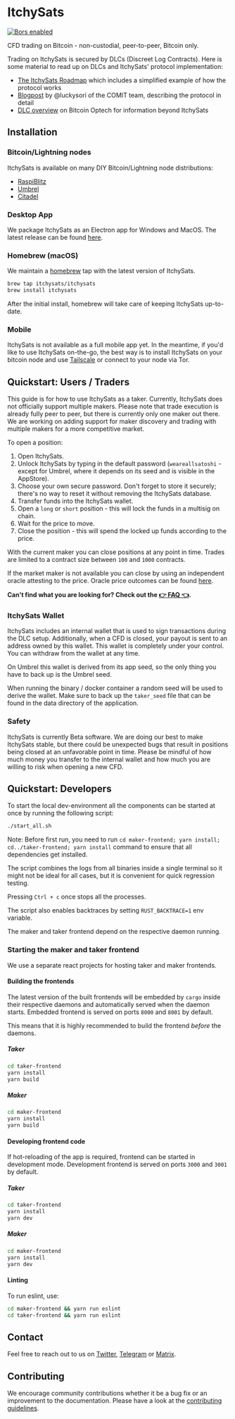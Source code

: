 # ItchySats

[![Bors enabled](https://bors.tech/images/badge_small.svg)](https://app.bors.tech/repositories/39253)

CFD trading on Bitcoin - non-custodial, peer-to-peer, Bitcoin only.

Trading on ItchySats is secured by DLCs (Discreet Log Contracts).
Here is some material to read up on DLCs and ItchySats' protocol implementation:

- [The ItchySats Roadmap](https://itchysats.medium.com/itchysats-roadmap-to-the-most-awesome-bitcoin-dex-464a42bf4881) which includes a simplified example of how the protocol works
- [Blogpost](https://comit.network/blog/2022/01/11/cfd-protocol-explained) by @luckysori of the COMIT team, describing the protocol in detail
- [DLC overview](https://bitcoinops.org/en/topics/discreet-log-contracts/) on Bitcoin Optech for information beyond ItchySats

## Installation

### Bitcoin/Lightning nodes

ItchySats is available on many DIY Bitcoin/Lightning node distributions:

- [RaspiBlitz](https://github.com/rootzoll/raspiblitz#feature-overview)
- [Umbrel](https://getumbrel.com/)
- [Citadel](https://runcitadel.space/)

### Desktop App

We package ItchySats as an Electron app for Windows and MacOS.
The latest release can be found [here](https://github.com/itchysats/itchysats/releases/latest).

### Homebrew (macOS)

We maintain a [homebrew](https://brew.sh/) tap with the latest version of ItchySats.

```sh
brew tap itchysats/itchysats
brew install itchysats
```

After the initial install, homebrew will take care of keeping ItchySats up-to-date.

### Mobile

ItchySats is not available as a full mobile app yet.
In the meantime, if you'd like to use ItchySats on-the-go, the best way is to install ItchySats on your bitcoin node and use
[Tailscale](https://tailscale.com/) or connect to your node via Tor.

## Quickstart: Users / Traders

This guide is for how to use ItchySats as a taker.
Currently, ItchySats does not officially support multiple makers.
Please note that trade execution is already fully peer to peer, but there is currently only one maker out there.
We are working on adding support for maker discovery and trading with multiple makers for a more competitive market.

To open a position:

1. Open ItchySats.
2. Unlock ItchySats by typing in the default password (`weareallsatoshi` - except for Umbrel, where it depends on its seed and is visible in the AppStore).
3. Choose your own secure password. Don't forget to store it securely; there's no way to reset it without removing the ItchySats database.
4. Transfer funds into the ItchySats wallet.
5. Open a `long` or `short` position - this will lock the funds in a multisig on chain.
6. Wait for the price to move.
7. Close the position - this will spend the locked up funds according to the price.

With the current maker you can close positions at any point in time.
Trades are limited to a contract size between `100` and `1000` contracts.

If the market maker is not available you can close by using an independent oracle attesting to the price.
Oracle price outcomes can be found [here](https://outcome.observer/h00.ooo/x/BitMEX/BXBT).

**Can't find what you are looking for? Check out the [👉 FAQ 👈](http://faq.itchysats.network).**

### ItchySats Wallet

ItchySats includes an internal wallet that is used to sign transactions during the DLC setup.
Additionally, when a CFD is closed, your payout is sent to an address owned by this wallet.
This wallet is completely under your control.
You can withdraw from the wallet at any time.

On Umbrel this wallet is derived from its app seed, so the only thing you have to back up is the Umbrel seed.

When running the binary / docker container a random seed will be used to derive the wallet.
Make sure to back up the `taker_seed` file that can be found in the data directory of the application.

### Safety

ItchySats is currently Beta software.
We are doing our best to make ItchySats stable, but there could be unexpected bugs that result in positions being closed at an unfavorable point in time.
Please be mindful of how much money you transfer to the internal wallet and how much you are willing to risk when opening a new CFD.

## Quickstart: Developers

To start the local dev-environment all the components can be started at once by running the following script:

```bash
./start_all.sh
```

Note: Before first run, you need to run `cd maker-frontend; yarn install; cd../taker-frontend; yarn install` command to ensure that all dependencies get
installed.

The script combines the logs from all binaries inside a single terminal so it
might not be ideal for all cases, but it is convenient for quick regression testing.

Pressing `Ctrl + c` once stops all the processes.

The script also enables backtraces by setting `RUST_BACKTRACE=1` env variable.

The maker and taker frontend depend on the respective daemon running.

### Starting the maker and taker frontend

We use a separate react projects for hosting taker and maker frontends.

#### Building the frontends

The latest version of the built frontends will be embedded by `cargo` inside
their respective daemons and automatically served when the daemon starts.
Embedded frontend is served on ports `8000` and `8001` by default.

This means that it is highly recommended to build the frontend _before_ the daemons.

##### Taker

```bash
cd taker-frontend
yarn install
yarn build
```

##### Maker

```bash
cd maker-frontend
yarn install
yarn build
```

#### Developing frontend code

If hot-reloading of the app is required, frontend can be started in development mode.
Development frontend is served on ports `3000` and `3001` by default.

##### Taker

```bash
cd taker-frontend
yarn install
yarn dev
```

##### Maker

```bash
cd maker-frontend
yarn install
yarn dev
```

#### Linting

To run eslint, use:

```bash
cd maker-frontend && yarn run eslint
cd taker-frontend && yarn run eslint
```

## Contact

Feel free to reach out to us on [Twitter](twitter.com/itchysats), [Telegram](https://t.me/joinchat/ULycH50PLV1jOTI0) or [Matrix](https://matrix.to/#/!OSErkwZgvuIhcizfaI:matrix.org?via=matrix.org).

## Contributing

We encourage community contributions whether it be a bug fix or an improvement to the documentation.
Please have a look at the [contributing guidelines](./CONTRIBUTING.md).
